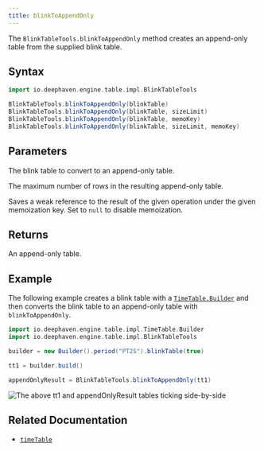 ```yaml
---
title: blinkToAppendOnly
---
```


The `BlinkTableTools.blinkToAppendOnly` method creates an append-only table from the supplied blink table.

## Syntax

```groovy syntax
import io.deephaven.engine.table.impl.BlinkTableTools

BlinkTableTools.blinkToAppendOnly(blinkTable)
BlinkTableTools.blinkToAppendOnly(blinkTable, sizeLimit)
BlinkTableTools.blinkToAppendOnly(blinkTable, memoKey)
BlinkTableTools.blinkToAppendOnly(blinkTable, sizeLimit, memoKey)
```

## Parameters

<ParamTable>
<Param name="blinkTable" type="Table">

The blink table to convert to an append-only table.

</Param>
<Param name="sizeLimit" type="long">

The maximum number of rows in the resulting append-only table.

</Param>
<Param name="memoKey" type="Object">

Saves a weak reference to the result of the given operation under the given memoization key. Set to `null` to disable memoization.

</Param>
</ParamTable>

## Returns

An append-only table.

## Example

The following example creates a blink table with a [`TimeTable.Builder`](/core/javadoc/io/deephaven/engine/table/impl/TimeTable.Builder.html) and then converts the blink table to an append-only table with `blinkToAppendOnly`.

```groovy order=null
import io.deephaven.engine.table.impl.TimeTable.Builder
import io.deephaven.engine.table.impl.BlinkTableTools

builder = new Builder().period("PT2S").blinkTable(true)

tt1 = builder.build()

appendOnlyResult = BlinkTableTools.blinkToAppendOnly(tt1)
```

![The above `tt1` and `appendOnlyResult` tables ticking side-by-side](../../../assets/reference/create/blink-to-append-only-groovy.gif)

## Related Documentation

- [`timeTable`](./timeTable.md)
